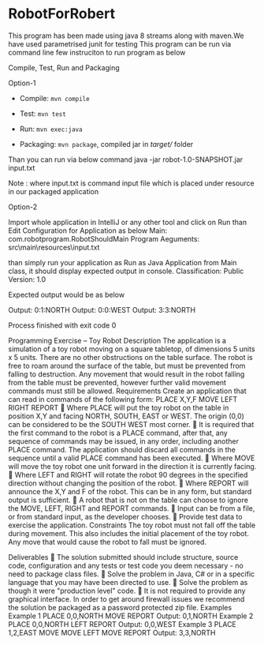 # RobotForRobert
This program has been made using java 8 streams along with maven.We have used parametrised junit for testing
This program can be run via command line few instruciton to run program as below

Compile, Test, Run and Packaging

Option-1

- Compile: `mvn compile`

- Test: `mvn test`

- Run: `mvn exec:java`

- Packaging: `mvn package`, compiled jar in *target/* folder

Than you can run via below command
java -jar robot-1.0-SNAPSHOT.jar input.txt 

Note : where input.txt is command input file which is placed under resource in our packaged application

Option-2

Import whole application in IntelliJ or any other tool
and click on Run than  Edit Configuration for Application as below
Main: com.robotprogram.RobotShouldMain
Program Aeguments: src\main\resources\input.txt

than simply run your application as Run as Java Application from Main class, it should display expected output in console.
Classification: Public Version: 1.0


Expected output would be as below

Output: 0:1:NORTH
Output: 0:0:WEST
Output: 3:3:NORTH

Process finished with exit code 0

Programming Exercise – Toy Robot
Description
The application is a simulation of a toy robot moving on a square tabletop, of dimensions 5 units x 5 units.
There are no other obstructions on the table surface.
The robot is free to roam around the surface of the table, but must be prevented from falling to destruction. Any movement that would result in the robot falling from the table must be prevented, however further valid movement commands must still be allowed.
Requirements
Create an application that can read in commands of the following form:
PLACE X,Y,F
MOVE
LEFT
RIGHT
REPORT
 Where PLACE will put the toy robot on the table in position X,Y and facing NORTH, SOUTH, EAST or WEST. The origin (0,0) can be considered to be the SOUTH WEST most corner.
 It is required that the first command to the robot is a PLACE command, after that, any sequence of commands may be issued, in any order, including another PLACE command. The application should discard all commands in the sequence until a valid PLACE command has been executed.
 Where MOVE will move the toy robot one unit forward in the direction it is currently facing.
 Where LEFT and RIGHT will rotate the robot 90 degrees in the specified direction without changing the position of the robot.
 Where REPORT will announce the X,Y and F of the robot. This can be in any form, but standard output is sufficient.
 A robot that is not on the table can choose to ignore the MOVE, LEFT, RIGHT and REPORT commands.
 Input can be from a file, or from standard input, as the developer chooses.
 Provide test data to exercise the application.
Constraints
The toy robot must not fall off the table during movement. This also includes the initial placement of the toy robot. Any move that would cause the robot to fall must be ignored.


Deliverables
 The solution submitted should include structure, source code, configuration and any tests or test code you deem necessary - no need to package class files.
 Solve the problem in Java, C# or in a specific language that you may have been directed to use.
 Solve the problem as though it were "production level" code.
 It is not required to provide any graphical interface.
In order to get around firewall issues we recommend the solution be packaged as a password protected zip file.
Examples
Example 1
PLACE 0,0,NORTH
MOVE
REPORT
Output: 0,1,NORTH
Example 2
PLACE 0,0,NORTH
LEFT
REPORT
Output: 0,0,WEST
Example 3
PLACE 1,2,EAST
MOVE
MOVE
LEFT
MOVE
REPORT
Output: 3,3,NORTH
